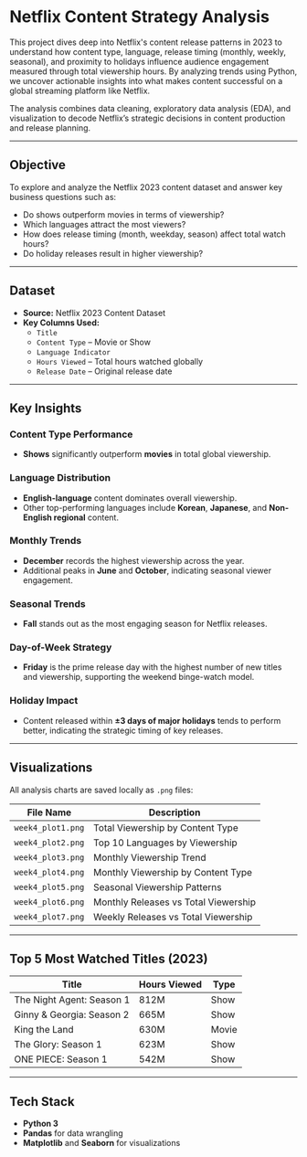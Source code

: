 # Netflix Content Strategy Analysis

This project dives deep into Netflix's content release patterns in 2023 to understand how content type, language, release timing (monthly, weekly, seasonal), and proximity to holidays influence audience engagement measured through total viewership hours. By analyzing trends using Python, we uncover actionable insights into what makes content successful on a global streaming platform like Netflix.

The analysis combines data cleaning, exploratory data analysis (EDA), and visualization to decode Netflix’s strategic decisions in content production and release planning.

---

## Objective

To explore and analyze the Netflix 2023 content dataset and answer key business questions such as:
- Do shows outperform movies in terms of viewership?
- Which languages attract the most viewers?
- How does release timing (month, weekday, season) affect total watch hours?
- Do holiday releases result in higher viewership?

---

## Dataset

- **Source:** Netflix 2023 Content Dataset
- **Key Columns Used:**
  - `Title`
  - `Content Type` – Movie or Show
  - `Language Indicator`
  - `Hours Viewed` – Total hours watched globally
  - `Release Date` – Original release date

---

## Key Insights

### Content Type Performance
- **Shows** significantly outperform **movies** in total global viewership.

### Language Distribution
- **English-language** content dominates overall viewership.
- Other top-performing languages include **Korean**, **Japanese**, and **Non-English regional** content.

### Monthly Trends
- **December** records the highest viewership across the year.
- Additional peaks in **June** and **October**, indicating seasonal viewer engagement.

### Seasonal Trends
- **Fall** stands out as the most engaging season for Netflix releases.

### Day-of-Week Strategy
- **Friday** is the prime release day with the highest number of new titles and viewership, supporting the weekend binge-watch model.

### Holiday Impact
- Content released within **±3 days of major holidays** tends to perform better, indicating the strategic timing of key releases.

---

## Visualizations

All analysis charts are saved locally as `.png` files:

| File Name         | Description                                  |
|-------------------|----------------------------------------------|
| `week4_plot1.png` | Total Viewership by Content Type             |
| `week4_plot2.png` | Top 10 Languages by Viewership               |
| `week4_plot3.png` | Monthly Viewership Trend                     |
| `week4_plot4.png` | Monthly Viewership by Content Type           |
| `week4_plot5.png` | Seasonal Viewership Patterns                 |
| `week4_plot6.png` | Monthly Releases vs Total Viewership         |
| `week4_plot7.png` | Weekly Releases vs Total Viewership          |

---

## Top 5 Most Watched Titles (2023)

| Title                            | Hours Viewed | Type  |
|---------------------------------|--------------|-------|
| The Night Agent: Season 1       | 812M         | Show  |
| Ginny & Georgia: Season 2       | 665M         | Show  |
| King the Land                   | 630M         | Movie |
| The Glory: Season 1             | 623M         | Show  |
| ONE PIECE: Season 1             | 542M         | Show  |

---

## Tech Stack

- **Python 3**
- **Pandas** for data wrangling
- **Matplotlib** and **Seaborn** for visualizations
